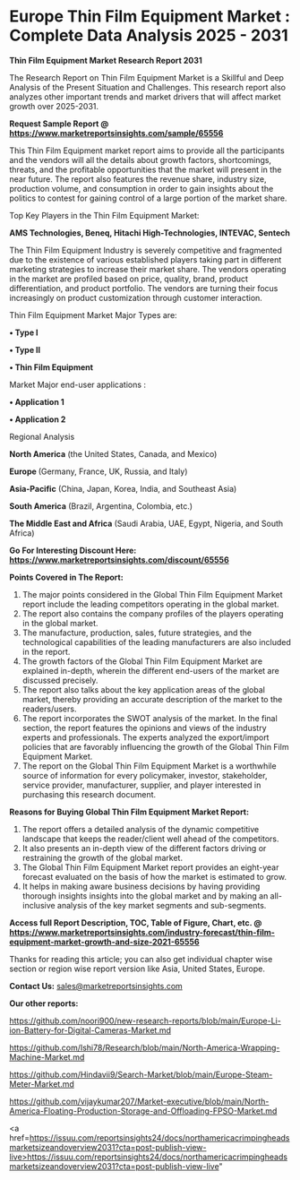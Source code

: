# Europe Thin Film Equipment Market : Complete Data Analysis 2025 - 2031

<strong>Thin Film Equipment Market Research Report 2031</strong>

The Research Report on Thin Film Equipment Market is a Skillful and Deep Analysis of the Present Situation and Challenges. This research report also analyzes other important trends and market drivers that will affect market growth over 2025-2031.

<strong>Request Sample Report @ <a href=https://www.marketreportsinsights.com/sample/65556>https://www.marketreportsinsights.com/sample/65556</a></strong>

This Thin Film Equipment market report aims to provide all the participants and the vendors will all the details about growth factors, shortcomings, threats, and the profitable opportunities that the market will present in the near future. The report also features the revenue share, industry size, production volume, and consumption in order to gain insights about the politics to contest for gaining control of a large portion of the market share.

Top Key Players in the Thin Film Equipment Market:

<strong>AMS Technologies, Beneq, Hitachi High-Technologies, INTEVAC, Sentech</strong>

The Thin Film Equipment Industry is severely competitive and fragmented due to the existence of various established players taking part in different marketing strategies to increase their market share. The vendors operating in the market are profiled based on price, quality, brand, product differentiation, and product portfolio. The vendors are turning their focus increasingly on product customization through customer interaction.

Thin Film Equipment Market Major Types are:

<strong>• Type I

• Type II

• Thin Film Equipment</strong>

Market Major end-user applications :

<strong>• Application 1

• Application 2</strong>

Regional Analysis

</u><strong><b>North America</b></strong> (the United States, Canada, and Mexico)

<strong><b>Europe </b></strong>(Germany, France, UK, Russia, and Italy)

<strong><b>Asia-Pacific</b></strong> (China, Japan, Korea, India, and Southeast Asia)

<strong><b>South America</b></strong> (Brazil, Argentina, Colombia, etc.)

<strong><b>The Middle East and Africa</b></strong> (Saudi Arabia, UAE, Egypt, Nigeria, and South Africa)

<strong>Go For Interesting Discount Here: <a href=https://www.marketreportsinsights.com/discount/65556>https://www.marketreportsinsights.com/discount/65556</a></strong>

<strong>Points Covered in The Report:</strong>
<ol>
  <li>The major points considered in the Global Thin Film Equipment Market report include the leading competitors operating in the global market.</li>
  <li>The report also contains the company profiles of the players operating in the global market.</li>
  <li>The manufacture, production, sales, future strategies, and the technological capabilities of the leading manufacturers are also included in the report.</li>
  <li>The growth factors of the Global Thin Film Equipment Market are explained in-depth, wherein the different end-users of the market are discussed precisely.</li>
  <li>The report also talks about the key application areas of the global market, thereby providing an accurate description of the market to the readers/users.</li>
  <li>The report incorporates the SWOT analysis of the market. In the final section, the report features the opinions and views of the industry experts and professionals. The experts analyzed the export/import policies that are favorably influencing the growth of the Global Thin Film Equipment Market.</li>
  <li>The report on the Global Thin Film Equipment Market is a worthwhile source of information for every policymaker, investor, stakeholder, service provider, manufacturer, supplier, and player interested in purchasing this research document.</li>
</ol>
<strong>Reasons for Buying Global Thin Film Equipment Market Report:</strong>

<ol>
  <li>The report offers a detailed analysis of the dynamic competitive landscape that keeps the reader/client well ahead of the competitors.</li>
  <li>It also presents an in-depth view of the different factors driving or restraining the growth of the global market.</li>
  <li>The Global Thin Film Equipment Market report provides an eight-year forecast evaluated on the basis of how the market is estimated to grow.</li>
  <li>It helps in making aware business decisions by having providing thorough insights insights into the global market and by making an all-inclusive analysis of the key market segments and sub-segments.</li>
</ol>
<strong>Access full Report Description, TOC, Table of Figure, Chart, etc. @ <a href=https://www.marketreportsinsights.com/industry-forecast/thin-film-equipment-market-growth-and-size-2021-65556>https://www.marketreportsinsights.com/industry-forecast/thin-film-equipment-market-growth-and-size-2021-65556</a></strong>


Thanks for reading this article; you can also get individual chapter wise section or region wise report version like Asia, United States, Europe.

<strong>Contact Us:</strong>
sales@marketreportsinsights.com

<strong>Our other reports:</strong>

<a href=https://github.com/noori900/new-research-reports/blob/main/Europe-Li-ion-Battery-for-Digital-Cameras-Market.md>https://github.com/noori900/new-research-reports/blob/main/Europe-Li-ion-Battery-for-Digital-Cameras-Market.md</a>

<a href=https://github.com/Ishi78/Research/blob/main/North-America-Wrapping-Machine-Market.md>https://github.com/Ishi78/Research/blob/main/North-America-Wrapping-Machine-Market.md</a>

<a href=https://github.com/Hindavii9/Search-Market/blob/main/Europe-Steam-Meter-Market.md>https://github.com/Hindavii9/Search-Market/blob/main/Europe-Steam-Meter-Market.md</a>

<a href=https://github.com/vijaykumar207/Market-executive/blob/main/North-America-Floating-Production-Storage-and-Offloading-FPSO-Market.md>https://github.com/vijaykumar207/Market-executive/blob/main/North-America-Floating-Production-Storage-and-Offloading-FPSO-Market.md</a>

<a href=https://issuu.com/reportsinsights24/docs/northamericacrimpingheadsmarketsizeandoverview2031?cta=post-publish-view-live>https://issuu.com/reportsinsights24/docs/northamericacrimpingheadsmarketsizeandoverview2031?cta=post-publish-view-live</a>"
